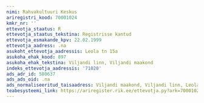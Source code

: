 ```yaml
---
nimi: Rahvakultuuri Keskus
ariregistri_kood: 70001024
kmkr_nr: ''
ettevotja_staatus: R
ettevotja_staatus_tekstina: Registrisse kantud
ettevotja_esmakande_kpv: 22.02.1999
ettevotja_aadress: .na
asukoht_ettevotja_aadressis: Leola tn 15a
asukoha_ehak_kood: 897
asukoha_ehak_tekstina: Viljandi linn, Viljandi maakond
indeks_ettevotja_aadressis: '71020'
ads_adr_id: 580637
ads_ads_oid: .na
ads_normaliseeritud_taisaadress: Viljandi maakond, Viljandi linn, Leola tn 15a
teabesysteemi_link: https://ariregister.rik.ee/ettevotja.py?ark=70001024&ref=rekvisiidid
---
```

